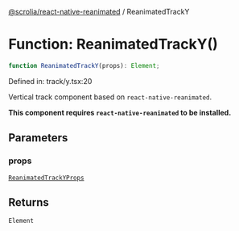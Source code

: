[@scrolia/react-native-reanimated](../README.md) / ReanimatedTrackY

# Function: ReanimatedTrackY()

```ts
function ReanimatedTrackY(props): Element;
```

Defined in: track/y.tsx:20

Vertical track component based on `react-native-reanimated`.

**This component requires `react-native-reanimated` to be installed.**

## Parameters

### props

[`ReanimatedTrackYProps`](../type-aliases/ReanimatedTrackYProps.md)

## Returns

`Element`
